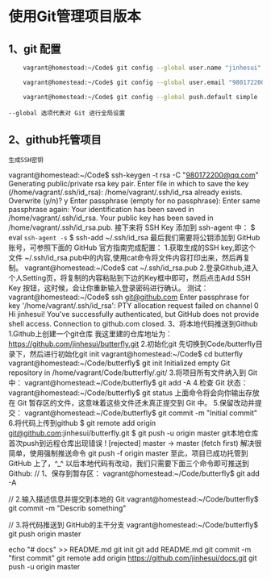 使用Git管理项目版本
=================
##  1、git 配置
```Bash
    vagrant@homestead:~/Code$ git config --global user.name "jinhesui"
```

```Bash
    vagrant@homestead:~/Code$ git config --global user.email "980172200@qq.com"
```

```Bash
    vagrant@homestead:~/Code$ git config --global push.default simple
```

    --global 选项代表对 Git 进行全局设置
##  2、github托管项目
    生成SSH密钥

vagrant@homestead:~/Code$ ssh-keygen -t rsa -C "980172200@qq.com"
Generating public/private rsa key pair.
Enter file in which to save the key (/home/vagrant/.ssh/id_rsa):
/home/vagrant/.ssh/id_rsa already exists.
Overwrite (y/n)? y
Enter passphrase (empty for no passphrase):
Enter same passphrase again:
Your identification has been saved in /home/vagrant/.ssh/id_rsa.
Your public key has been saved in /home/vagrant/.ssh/id_rsa.pub.
接下来将 SSH Key 添加到 ssh-agent 中：
$ eval `ssh-agent -s`
$ ssh-add ~/.ssh/id_rsa
最后我们需要将公钥添加到 GitHub 账号，可参照下面的 GitHub 官方指南完成配置：
1.获取生成的SSH key,即这个文件 ~/.ssh/id_rsa.pub中的内容,使用cat命令将文件内容打印出来，然后再复制。
vagrant@homestead:~/Code$ cat ~/.ssh/id_rsa.pub
2.登录Github,进入个人Setting页，将复制的内容粘贴到下边的Key框中即可，然后点击Add SSH Key 按钮，这时候，会让你重新输入登录密码进行确认。
测试：
vagrant@homestead:~/Code$ ssh git@github.com
Enter passphrase for key '/home/vagrant/.ssh/id_rsa':
PTY allocation request failed on channel 0
Hi jinhesui! You've successfully authenticated, but GitHub does not provide shell access.
Connection to github.com closed.
3、将本地代码推送到Github
1.Github上创建一个git仓库
我这里建的仓库地址为：
https://github.com/jinhesui/butterfly.git
2.初始化git
先切换到Code/butterfly目录下，然后进行初始化git init
vagrant@homestead:~/Code$ cd butterfly
vagrant@homestead:~/Code/butterfly$ git init
Initialized empty Git repository in /home/vagrant/Code/butterfly/.git/
3.将项目所有文件纳入到 Git 中：
vagrant@homestead:~/Code/butterfly$ git add -A
4.检查 Git 状态：
vagrant@homestead:~/Code/butterfly$ git status
上面命令将会向你输出存放在 Git 暂存区的文件，这意味着这些文件还未真正提交到 Git 中。
5.保留改动并提交：
vagrant@homestead:~/Code/butterfly$ git commit -m "Initial commit"
6.将代码上传到github
$ git remote add origin git@github.com:jinhesui/butterfly.git
$ git push -u origin master
git本地仓库首次push到远程仓库出现错误 ! [rejected] master -> master (fetch first)
解决很简单，使用强制推送命令
git push -f origin master
至此，项目已成功托管到 GitHub 上了，^_^
以后本地代码有改动，我们只需要下面三个命令即可推送到Github:
// 1、保存到暂存区：
vagrant@homestead:~/Code/butterfly$  git add -A

// 2.输入描述信息并提交到本地的 Git
vagrant@homestead:~/Code/butterfly$  git commit -m "Describ something"

// 3.将代码推送到 GitHub的主干分支
vagrant@homestead:~/Code/butterfly$ git push origin master

echo "# docs" >> README.md
git init
git add README.md
git commit -m "first commit"
git remote add origin https://github.com/jinhesui/docs.git
git push -u origin master
